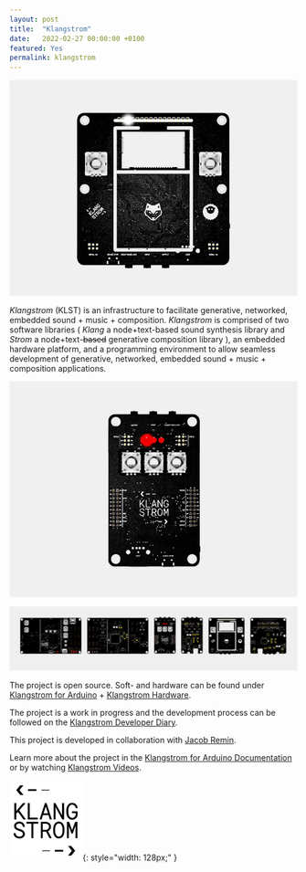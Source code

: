 ```yaml
---
layout: post
title:  "Klangstrom"
date:   2022-02-27 00:00:00 +0100
featured: Yes
permalink: klangstrom
---
```


![KLST_SHEEP](/assets/2022-02-27-KLST_SHEEP_dpp.jpg)

*Klangstrom* (KLST) is an infrastructure to facilitate generative, networked, embedded sound + music + composition. *Klangstrom* is comprised of two software libraries ( *Klang* a node+text-based sound synthesis library and *Strom* a node+text-~~based~~ generative composition library ), an embedded hardware platform, and a programming environment to allow seamless development of generative, networked, embedded sound + music + composition applications.

![KLST_TINY](/assets/2022-02-27-KLST_TINY_dpp.jpg)

![KLST_all_boards](/assets/2022-02-27-KLST_all_boards.jpg)

The project is open source. Soft- and hardware can be found under [Klangstrom for Arduino](https://github.com/dennisppaul/klangstrom-arduino) + [Klangstrom Hardware](https://github.com/dennisppaul/klangstrom-hardware).

The project is a work in progress and the development process can be followed on the [Klangstrom Developer Diary](https://klangstrom.dennisppaul.de).

This project is developed in collaboration with [Jacob Remin](https://www.jacobremin.com).

Learn more about the project in the [Klangstrom for Arduino Documentation](https://klangstrom-for-arduino.dennisppaul.de) or by watching [Klangstrom Videos](https://www.youtube.com/playlist?list=PLXJNr6N-Bu4NeoNwKa9-DVlPSJbEKzRIH).

![KLST_ICON](/assets/2022-02-27-KLST-app-icon.png){: style="width: 128px;" }
